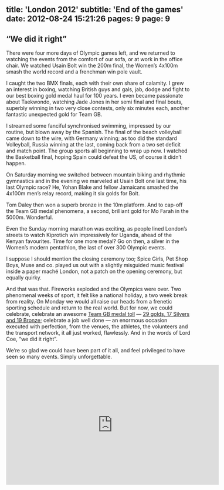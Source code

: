 title: 'London 2012'
subtitle: 'End of the games'
date: 2012-08-24 15:21:26
pages: 9
page: 9
---

## “We did it right”

There were four more days of Olympic games left, and we returned to watching the events from the comfort of our sofa, or at work in the office chair. We watched Usain Bolt win the 200m final, the Women’s 4x100m smash the world record and a frenchman win pole vault.

I caught the two BMX finals, each with their own share of calamity. I grew an interest in boxing, watching British guys and gals, jab, dodge and fight to our best boxing gold medal haul for 100 years. I even became passionate about Taekwondo, watching Jade Jones in her semi final and final bouts, superbly winning in two very close contests, only six minutes each, another fantastic unexpected gold for Team GB.

I streamed some fanciful synchronised swimming, impressed by our routine, but blown away by the Spanish. The final of the beach volleyball came down to the wire, with Germany winning; as too did the standard Volleyball, Russia winning at the last, coming back from a two set deficit and match point. The group sports all beginning to wrap up now. I watched the Basketball final, hoping Spain could defeat the US, of course it didn’t happen.

On Saturday morning we switched between mountain biking and rhythmic gymnastics and in the evening we marveled at Usain Bolt one last time, his last Olympic race? He, Yohan Blake and fellow Jamaicans smashed the 4x100m men’s relay record, making it six golds for Bolt.

Tom Daley then won a superb bronze in the 10m platform. And to cap-off the Team GB medal phenomena, a second, brilliant gold for Mo Farah in the 5000m. Wonderful.

Even the Sunday morning marathon was exciting, as people lined London’s streets to watch Kiprotich win impressively for Uganda, ahead of the Kenyan favourites. Time for one more medal? Go on then, a silver in the Women’s modern pentathlon, the last of over 300 Olympic events.

I suppose I should mention the closing ceremony too; Spice Girls, Pet Shop Boys, Muse and co. played us out with a slightly misguided music festival inside a paper maché London, not a patch on the opening ceremony, but equally quirky.

And that was that. Fireworks exploded and the Olympics were over. Two phenomenal weeks of sport, it felt like a national holiday, a two week break from reality. On Monday we would all raise our heads from a frenetic sporting schedule and return to the real world. But for now, we could celebrate, celebrate an awesome [Team GB medal toll](http://www.bbc.co.uk/sport/olympics/2012/medals/countries/great-britain) — [29 golds, 17 Silvers and 19 Bronze](http://www.bbc.co.uk/sport/0/olympics/19164612); celebrate a job well done — an enormous occasion executed with perfection, from the venues, the athletes, the volunteers and the transport network, it all just worked, flawlessly. And in the words of Lord Coe, “we did it right”.

We’re so glad we could have been part of it all, and feel privileged to have seen so many events. Simply unforgettable.

<iframe width="580" height="326" src="http://www.youtube.com/embed/TbsXUJITa40" frameborder="0" allowfullscreen></iframe>
